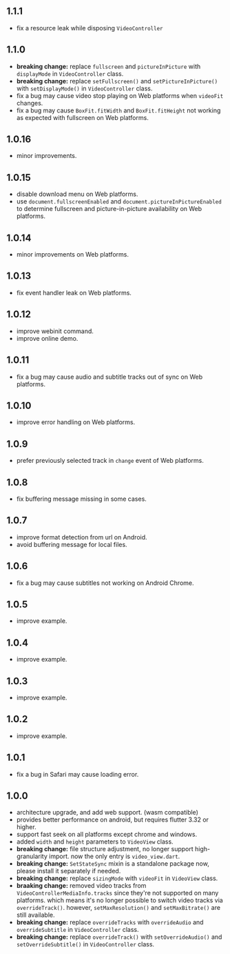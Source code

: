 ## 1.1.1
- fix a resource leak while disposing `VideoController`

## 1.1.0
- **breaking change:** replace `fullscreen` and `pictureInPicture` with `displayMode` in `VideoController` class.
- **breaking change:** replace `setFullscreen()` and `setPictureInPicture()` with `setDisplayMode()` in `VideoController` class.
- fix a bug may cause video stop playing on Web platforms when `videoFit` changes.
- fix a bug may cause `BoxFit.fitWidth` and `BoxFit.fitHeight` not working as expected with fullscreen on Web platforms.

## 1.0.16
- minor improvements.

## 1.0.15
- disable download menu on Web platforms.
- use `document.fullscreenEnabled` and `document.pictureInPictureEnabled` to determine fullscreen and picture-in-picture availability on Web platforms.

## 1.0.14
- minor improvements on Web platforms.

## 1.0.13
- fix event handler leak on Web platforms.

## 1.0.12
- improve webinit command.
- improve online demo.

## 1.0.11
- fix a bug may cause audio and subtitle tracks out of sync on Web platforms.

## 1.0.10
- improve error handling on Web platforms.

## 1.0.9
- prefer previously selected track in `change` event of Web platforms.

## 1.0.8
- fix buffering message missing in some cases.

## 1.0.7
- improve format detection from url on Android.
- avoid buffering message for local files.

## 1.0.6
- fix a bug may cause subtitles not working on Android Chrome.

## 1.0.5
- improve example.

## 1.0.4
- improve example.

## 1.0.3
- improve example.

## 1.0.2
- improve example.

## 1.0.1
- fix a bug in Safari may cause loading error.

## 1.0.0
- architecture upgrade, and add web support. (wasm compatible)
- provides better performance on android, but requires flutter 3.32 or higher.
- support fast seek on all platforms except chrome and windows.
- added `width` and `height` parameters to `VideoView` class.
- **breaking change:** file structure adjustment, no longer support high-granularity import. now the only entry is `video_view.dart`.
- **breaking change:** `SetStateSync` mixin is a standalone package now, please install it separately if needed.
- **breaking change:** replace `sizingMode` with `videoFit` in `VideoView` class.
- **braaking change:** removed video tracks from `VideoControllerMediaInfo.tracks` since they're not supported on many platforms. which means it's no longer possible to switch video tracks via `overrideTrack()`. however, `setMaxResolution()` and `setMaxBitrate()` are still available.
- **breaking change:** replace `overrideTracks` with `overrideAudio` and `overrideSubtitle` in `VideoController` class.
- **breaking change:** replace `overrideTrack()` with `setOverrideAudio()` and `setOverrideSubtitle()` in `VideoController` class.